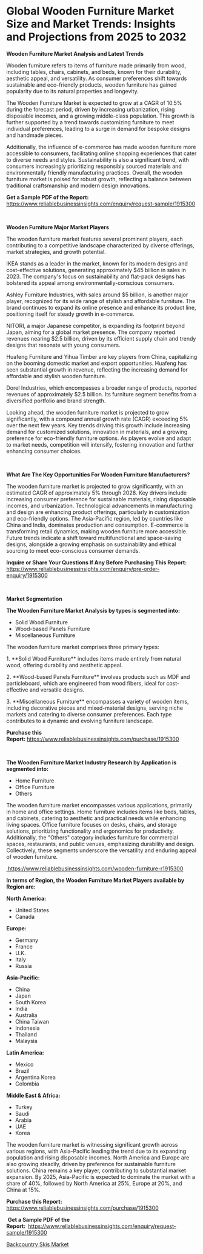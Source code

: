 <p><h1>Global Wooden Furniture Market Size and Market Trends: Insights and Projections from 2025 to 2032</h1></p><p><strong>Wooden Furniture Market Analysis and Latest Trends</strong></p>
<p><p>Wooden furniture refers to items of furniture made primarily from wood, including tables, chairs, cabinets, and beds, known for their durability, aesthetic appeal, and versatility. As consumer preferences shift towards sustainable and eco-friendly products, wooden furniture has gained popularity due to its natural properties and longevity. </p><p>The Wooden Furniture Market is expected to grow at a CAGR of 10.5% during the forecast period, driven by increasing urbanization, rising disposable incomes, and a growing middle-class population. This growth is further supported by a trend towards customizing furniture to meet individual preferences, leading to a surge in demand for bespoke designs and handmade pieces. </p><p>Additionally, the influence of e-commerce has made wooden furniture more accessible to consumers, facilitating online shopping experiences that cater to diverse needs and styles. Sustainability is also a significant trend, with consumers increasingly prioritizing responsibly sourced materials and environmentally friendly manufacturing practices. Overall, the wooden furniture market is poised for robust growth, reflecting a balance between traditional craftsmanship and modern design innovations.</p></p>
<p><strong>Get a Sample PDF of the Report:&nbsp;</strong> <a href="https://www.reliablebusinessinsights.com/enquiry/request-sample/1915300?utm_campaign=3385&utm_medium=2&utm_source=Github&utm_content=ia&utm_term=05042025&utm_id=wooden-furniture">https://www.reliablebusinessinsights.com/enquiry/request-sample/1915300</a></p>
<p>&nbsp;</p>
<p><strong>Wooden Furniture Major Market Players</strong></p>
<p><p>The wooden furniture market features several prominent players, each contributing to a competitive landscape characterized by diverse offerings, market strategies, and growth potential. </p><p>IKEA stands as a leader in the market, known for its modern designs and cost-effective solutions, generating approximately $45 billion in sales in 2023. The company's focus on sustainability and flat-pack designs has bolstered its appeal among environmentally-conscious consumers. </p><p>Ashley Furniture Industries, with sales around $5 billion, is another major player, recognized for its wide range of stylish and affordable furniture. The brand continues to expand its online presence and enhance its product line, positioning itself for steady growth in e-commerce.</p><p>NITORI, a major Japanese competitor, is expanding its footprint beyond Japan, aiming for a global market presence. The company reported revenues nearing $2.5 billion, driven by its efficient supply chain and trendy designs that resonate with young consumers.</p><p>Huafeng Furniture and Yihua Timber are key players from China, capitalizing on the booming domestic market and export opportunities. Huafeng has seen substantial growth in revenue, reflecting the increasing demand for affordable and stylish wooden furniture.</p><p>Dorel Industries, which encompasses a broader range of products, reported revenues of approximately $2.5 billion. Its furniture segment benefits from a diversified portfolio and brand strength.</p><p>Looking ahead, the wooden furniture market is projected to grow significantly, with a compound annual growth rate (CAGR) exceeding 5% over the next few years. Key trends driving this growth include increasing demand for customized solutions, innovation in materials, and a growing preference for eco-friendly furniture options. As players evolve and adapt to market needs, competition will intensify, fostering innovation and further enhancing consumer choices.</p></p>
<p>&nbsp;</p>
<p><strong>What Are The Key Opportunities For Wooden Furniture Manufacturers?</strong></p>
<p><p>The wooden furniture market is projected to grow significantly, with an estimated CAGR of approximately 5% through 2028. Key drivers include increasing consumer preference for sustainable materials, rising disposable incomes, and urbanization. Technological advancements in manufacturing and design are enhancing product offerings, particularly in customization and eco-friendly options. The Asia-Pacific region, led by countries like China and India, dominates production and consumption. E-commerce is transforming retail dynamics, making wooden furniture more accessible. Future trends indicate a shift toward multifunctional and space-saving designs, alongside a growing emphasis on sustainability and ethical sourcing to meet eco-conscious consumer demands.</p></p>
<p><strong>Inquire or Share Your Questions If Any Before Purchasing This Report:</strong> <a href="https://www.reliablebusinessinsights.com/enquiry/pre-order-enquiry/1915300?utm_campaign=3385&utm_medium=2&utm_source=Github&utm_content=ia&utm_term=05042025&utm_id=wooden-furniture">https://www.reliablebusinessinsights.com/enquiry/pre-order-enquiry/1915300</a></p>
<p>&nbsp;</p>
<p><strong>Market Segmentation</strong></p>
<p><strong>The Wooden Furniture Market Analysis by types is segmented into:</strong></p>
<p><ul><li>Solid Wood Furniture</li><li>Wood-based Panels Furniture</li><li>Miscellaneous Furniture</li></ul></p>
<p><p>The wooden furniture market comprises three primary types: </p><p>1. **Solid Wood Furniture** includes items made entirely from natural wood, offering durability and aesthetic appeal.  </p><p>2. **Wood-based Panels Furniture** involves products such as MDF and particleboard, which are engineered from wood fibers, ideal for cost-effective and versatile designs.  </p><p>3. **Miscellaneous Furniture** encompasses a variety of wooden items, including decorative pieces and mixed-material designs, serving niche markets and catering to diverse consumer preferences. Each type contributes to a dynamic and evolving furniture landscape.</p></p>
<p><strong>Purchase this Report:&nbsp;</strong><a href="https://www.reliablebusinessinsights.com/purchase/1915300?utm_campaign=3385&utm_medium=2&utm_source=Github&utm_content=ia&utm_term=05042025&utm_id=wooden-furniture">https://www.reliablebusinessinsights.com/purchase/1915300</a></p>
<p>&nbsp;</p>
<p><strong>The Wooden Furniture Market Industry Research by Application is segmented into:</strong></p>
<p><ul><li>Home Furniture</li><li>Office Furniture</li><li>Others</li></ul></p>
<p><p>The wooden furniture market encompasses various applications, primarily in home and office settings. Home furniture includes items like beds, tables, and cabinets, catering to aesthetic and practical needs while enhancing living spaces. Office furniture focuses on desks, chairs, and storage solutions, prioritizing functionality and ergonomics for productivity. Additionally, the "Others" category includes furniture for commercial spaces, restaurants, and public venues, emphasizing durability and design. Collectively, these segments underscore the versatility and enduring appeal of wooden furniture.</p></p>
<p><a href="https://www.reliablebusinessinsights.com/wooden-furniture-r1915300?utm_campaign=3385&utm_medium=2&utm_source=Github&utm_content=ia&utm_term=05042025&utm_id=wooden-furniture">&nbsp;https://www.reliablebusinessinsights.com/wooden-furniture-r1915300</a></p>
<p><strong>In terms of Region, the Wooden Furniture Market Players available by Region are:</strong></p>
<p>
    <p> <strong> North America: </strong>
        <ul>
            <li>United States</li>
            <li>Canada</li>
        </ul>
        </p> 
    <p> <strong> Europe: </strong>
        <ul>
            <li>Germany</li>
            <li>France</li>
            <li>U.K.</li>
            <li>Italy</li>
            <li>Russia</li>
        </ul>
        </p> 
    <p> <strong> Asia-Pacific: </strong>
        <ul>
            <li>China</li>
            <li>Japan</li>
            <li>South Korea</li>
            <li>India</li>
            <li>Australia</li>
            <li>China Taiwan</li>
            <li>Indonesia</li>
            <li>Thailand</li>
            <li>Malaysia</li>
        </ul>
        </p> 
    <p> <strong> Latin America: </strong>
        <ul>
            <li>Mexico</li>
            <li>Brazil</li>
            <li>Argentina Korea</li>
            <li>Colombia</li>
        </ul>
        </p> 
    <p> <strong> Middle East & Africa: </strong>
        <ul>
            <li>Turkey</li>
            <li>Saudi</li>
            <li>Arabia</li>
            <li>UAE</li>
            <li>Korea</li>
        </ul>
    </p>
    </p>
<p><p>The wooden furniture market is witnessing significant growth across various regions, with Asia-Pacific leading the trend due to its expanding population and rising disposable incomes. North America and Europe are also growing steadily, driven by preference for sustainable furniture solutions. China remains a key player, contributing to substantial market expansion. By 2025, Asia-Pacific is expected to dominate the market with a share of 40%, followed by North America at 25%, Europe at 20%, and China at 15%.</p></p>
<p><strong>Purchase this Report: </strong><a href="https://www.reliablebusinessinsights.com/purchase/1915300?utm_campaign=3385&utm_medium=2&utm_source=Github&utm_content=ia&utm_term=05042025&utm_id=wooden-furniture">https://www.reliablebusinessinsights.com/purchase/1915300</a></p>
<p>&nbsp;<strong>Get a Sample PDF of the Report:&nbsp;&nbsp;</strong><a href="https://www.reliablebusinessinsights.com/enquiry/request-sample/1915300?utm_campaign=3385&utm_medium=2&utm_source=Github&utm_content=ia&utm_term=05042025&utm_id=wooden-furniture">https://www.reliablebusinessinsights.com/enquiry/request-sample/1915300</a></p>
<p><strong></strong></p>
<p><p><a href="https://github.com/ijffseandy/Market-Research-Report-List-1/blob/main/backcountry-skis-market.md?utm_campaign=3385&utm_medium=2&utm_source=Github&utm_content=ia&utm_term=05042025&utm_id=wooden-furniture">Backcountry Skis Market</a></p></p>